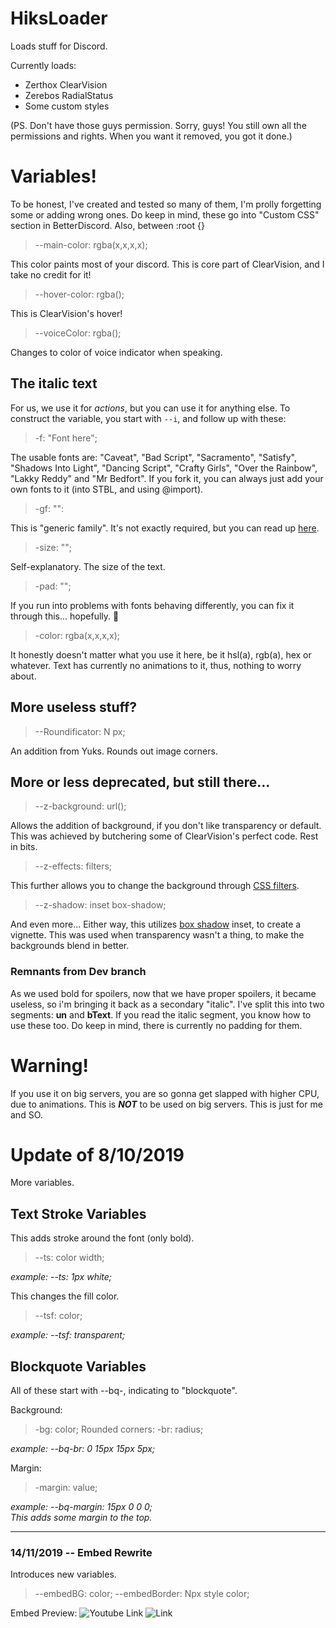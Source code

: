 # HiksLoader
Loads stuff for Discord.

Currently loads:
* Zerthox ClearVision
* Zerebos RadialStatus
* Some custom styles

(PS. Don't have those guys permission. Sorry, guys! You still own all the permissions and rights. When you want it removed, you got it done.)

# Variables!
To be honest, I've created and tested so many of them, I'm prolly forgetting some or adding wrong ones.
Do keep in mind, these go into "Custom CSS" section in BetterDiscord. Also, between :root {}

> --main-color: rgba(x,x,x,x);

This color paints most of your discord. This is core part of ClearVision, and I take no credit for it!

> --hover-color: rgba();

This is ClearVision's hover!

> --voiceColor: rgba();

Changes to color of voice indicator when speaking.

## The italic text
For us, we use it for _actions_, but you can use it for anything else.
To construct the variable, you start with `--i`, and follow up with these:

> -f: "Font here";

The usable fonts are: "Caveat", "Bad Script", "Sacramento", "Satisfy", "Shadows Into Light", "Dancing Script", "Crafty Girls", "Over the Rainbow", "Lakky Reddy" and "Mr Bedfort".
If you fork it, you can always just add your own fonts to it (into STBL, and using @import).

> -gf: "":

This is "generic family". It's not exactly required, but you can read up [here](https://www.w3schools.com/cssref/pr_font_font-family.asp).

> -size: "";

Self-explanatory. The size of the text.

> -pad: "";

If you run into problems with fonts behaving differently, you can fix it through this... hopefully.  :pray:

> -color: rgba(x,x,x,x);

It honestly doesn't matter what you use it here, be it hsl(a), rgb(a), hex or whatever. Text has currently no animations to it, thus, nothing to worry about.

## More useless stuff?
> --Roundificator: N px;

An addition from Yuks. Rounds out image corners.

## More or less deprecated, but still there...
> --z-background: url();

Allows the addition of background, if you don't like transparency or default. This was achieved by butchering some of ClearVision's perfect code. Rest in bits.

> --z-effects: filters;

This further allows you to change the background through [CSS filters](https://developer.mozilla.org/en-US/docs/Web/CSS/filter).

> --z-shadow: inset box-shadow;

And even more...
Either way, this utilizes [box shadow](https://www.w3schools.com/cssref/css3_pr_box-shadow.asp) inset, to create a vignette. This was used when transparency wasn't a thing, to make the backgrounds blend in better. 

### Remnants from Dev branch

As we used bold for spoilers, now that we have proper spoilers, it became useless, so i'm bringing it back as a secondary "italic". I've split this into two segments: **un** and **bText**.
If you read the italic segment, you know how to use these too. Do keep in mind, there is currently no padding for them.

# Warning!

If you use it on big servers, you are so gonna get slapped with higher CPU, due to animations. This is **_NOT_** to be used on big servers. This is just for me and SO.
<br />

# Update of 8/10/2019
More variables.

## Text Stroke Variables

This adds stroke around the font (only bold).
> --ts: color width;

_example:   --ts: 1px white;_

This changes the fill color.
> --tsf: color;

_example:   --tsf: transparent;_

## Blockquote Variables
All of these start with --bq-, indicating to "blockquote".

Background:
> -bg: color;
Rounded corners:
> -br: radius;

_example: --bq-br: 0 15px 15px 5px;_

Margin:
> -margin: value;

_example: --bq-margin: 15px 0 0 0;   
This adds some margin to the top._
___

### 14/11/2019 -- Embed Rewrite
Introduces new variables.

> --embedBG: color;
> --embedBorder: Npx style color;

Embed Preview:
![Youtube Link](https://i.imgur.com/cqYNuFV.png)
![Link](https://i.imgur.com/nZxeqii.png)